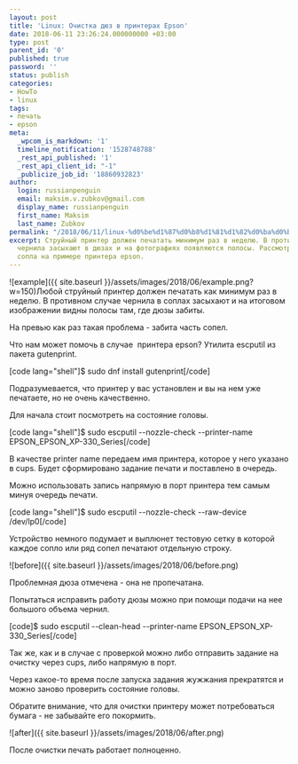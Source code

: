 ```yaml
---
layout: post
title: 'Linux: Очистка дюз в принтерах Epson'
date: 2018-06-11 23:26:24.000000000 +03:00
type: post
parent_id: '0'
published: true
password: ''
status: publish
categories:
- HowTo
- linux
tags:
- печать
- epson
meta:
  _wpcom_is_markdown: '1'
  timeline_notification: '1528748788'
  _rest_api_published: '1'
  _rest_api_client_id: "-1"
  _publicize_job_id: '18860932823'
author:
  login: russianpenguin
  email: maksim.v.zubkov@gmail.com
  display_name: russianpenguin
  first_name: Maksim
  last_name: Zubkov
permalink: "/2018/06/11/linux-%d0%be%d1%87%d0%b8%d1%81%d1%82%d0%ba%d0%b0-%d0%b4%d1%8e%d0%b7-%d0%b2-%d0%bf%d1%80%d0%b8%d0%bd%d1%82%d0%b5%d1%80%d0%b0%d1%85-epson/"
excerpt: Струйный принтер должен печатать минимум раз в неделю. В противном случае
  чернила засыхают в дюзах и на фотографиях появляются полосы. Рассмотрим как очистить
  сопла на примере принтера epson.
---
```

![example]({{ site.baseurl }}/assets/images/2018/06/example.png?w=150)Любой струйный принтер должен печатать как минимум раз в неделю. В противном случае чернила в соплах засыхают и на итоговом изображении видны полосы там, где дюзы забиты.

На превью как раз такая проблема - забита часть сопел.

<!--more-->

Что нам может помочь в случае&nbsp; принтера epson? Утилита&nbsp;escputil из пакета gutenprint.

[code lang="shell"]$ sudo dnf install gutenprint[/code]

Подразумевается, что принтер у вас установлен и вы на нем уже печатаете, но не очень качественно.

Для начала стоит посмотреть на состояние головы.

[code lang="shell"]$ sudo&nbsp;escputil --nozzle-check --printer-name EPSON\_EPSON\_XP-330\_Series[/code]

В качестве printer name передаем имя принтера, которое у него указано в cups. Будет сформировано задание печати и поставлено в очередь.

Можно использовать запись напрямую в порт принтера тем самым минуя очередь печати.

[code lang="shell"]$ sudo&nbsp;escputil --nozzle-check --raw-device /dev/lp0[/code]

Устройство немного подумает и выплюнет тестовую сетку в которой каждое сопло или ряд сопел печатают отдельную строку.

![before]({{ site.baseurl }}/assets/images/2018/06/before.png)

Проблемная дюза отмечена - она не пропечатана.

Попытаться исправить работу дюзы можно при помощи подачи на нее большого объема чернил.

[code]$ sudo&nbsp;escputil&nbsp;--clean-head --printer-name EPSON\_EPSON\_XP-330\_Series[/code]

Так же, как и в случае с проверкой можно либо отправить задание на очистку через cups, либо напрямую в порт.

Через какое-то время после запуска задания жужжания прекратятся и можно заново проверить состояние головы.

Обратите внимание, что для очистки принтеру может потребоваться бумага - не забывайте его покормить.

![after]({{ site.baseurl }}/assets/images/2018/06/after.png)

После очистки печать работает полноценно.

